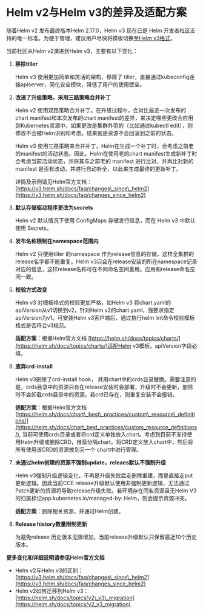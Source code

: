 # Helm v2与Helm v3的差异及适配方案<a name="cce_10_0421"></a>

随着Helm v2 发布最终版本Helm 2.17.0，Helm v3 现在已是 Helm 开发者社区支持的唯一标准。为便于管理，建议用户尽快将模板切换至[Helm v3格式](https://v3.helm.sh/docs/topics/charts/)。

当前社区从Helm v2演进到Helm v3，主要有以下变化：

1.  **移除tiller**

    Helm v3 使用更加简单和灵活的架构，移除了 tiller，直接通过kubeconfig连接apiserver，简化安全模块，降低了用户的使用壁垒。

2.  **改进了升级策略，采用三路策略合并补丁**

    Helm v2 使用双路策略合并补丁。在升级过程中，会对比最近一次发布的chart manifest和本次发布的chart manifest的差异，来决定哪些更改会应用到Kubernetes资源中。如果更改是集群外带的（比如通过kubectl edit），则修改不会被Helm识别和考虑。结果就是资源不会回滚到之前的状态。

    Helm v3 使用三路策略来合并补丁，Helm在生成一个补丁时，会考虑之前老的manifest的活动状态。因此，Helm在使用老的chart manifest生成新补丁时会考虑当前活动状态，并将其与之前老的 manifest 进行比对，并再比对新的 manifest 是否有改动，并进行自动补全，以此来生成最终的更新补丁。

    详情及示例请见Helm官方文档：[https://v3.helm.sh/docs/faq/changes\_since\_helm2](https://v3.helm.sh/docs/faq/changes_since_helm2)

3.  **默认存储驱动程序更改为secrets**

    Helm v2 默认情况下使用 ConfigMaps 存储发行信息，而在 Helm v3 中默认使用 Secrets。

4.  **发布名称限制在namespace范围内**

    Helm v2 只使用tiller 的namespace 作为release信息的存储，这样全集群的release名字都不能重复。Helm v3只会在release安装的所在namespace记录对应的信息，这样release名称可在不同命名空间重用。应用和release命名空间一致。

5.  **校验方式改变**

    Helm v3 对模板格式的校验更加严格，如Helm v3 将chart.yaml的apiVersion从v1切换到v2，针对Helm v2的chart.yaml，强要求指定apiVersion为v1。可安装Helm v3客户端后，通过执行helm lint命令校验模板格式是否符合v3规范。

    **适配方案**：根据Helm官方文档  [https://helm.sh/docs/topics/charts/](https://helm.sh/docs/topics/charts/)适配Helm v3模板，apiVersion字段必填。

6.  **废弃crd-install**

    Helm v3删除了crd-install hook， 并用chart中的crds目录替换。需要注意的是，crds目录中的资源只有在release安装时会部署，升级时不会更新，删除时不会卸载crds目录中的资源。若crd已存在，则重复安装不会报错。

    **适配方案**：根据Helm官方文档  [https://helm.sh/docs/chart\_best\_practices/custom\_resource\_definitions/](https://helm.sh/docs/chart_best_practices/custom_resource_definitions/), 当前可使用crds目录或者将crd定义单独放入chart。考虑到目前不支持使用Helm升级或删除CRD，推荐分隔chart，将CRD定义放入chart中，然后将所有使用该CRD的资源放到另一个 chart中进行管理。

7.  **未通过helm创建的资源不强制update，releaes默认不强制升级**

    Helm v3强制升级逻辑变化，不再是升级失败后走删除重建，而是直接走put更新逻辑。因此当前CCE release升级默认使用非强制更新逻辑，无法通过Patch更新的资源将导致release升级失败。若环境存在同名资源且无Helm V3的归属标记app.kubernetes.io/managed-by: Helm，则会提示资源冲突。

    **适配方案**：删除相关资源，并通过Helm创建。

8.  **Release history数量限制更新**

    为避免release 历史版本无限增加，当前release升级默认只保留最近10个历史版本。


**更多变化和详细说明请参见Helm官方文档**

-   Helm v2与Helm v3的区别：[https://v3.helm.sh/docs/faq/changes\_since\_helm2](https://v3.helm.sh/docs/faq/changes_since_helm2)
-   Helm v2如何迁移到Helm v3：[https://helm.sh/docs/topics/v2\_v3\_migration](https://helm.sh/docs/topics/v2_v3_migration)

